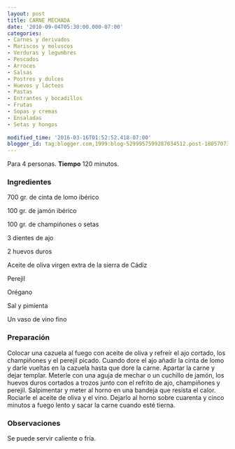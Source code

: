 ```yaml
---
layout: post
title: CARNE MECHADA
date: '2010-09-04T05:30:00.000-07:00'
categories:
- Carnes y derivados
- Mariscos y moluscos
- Verduras y legumbres
- Pescados
- Arroces
- Salsas
- Postres y dulces
- Huevos y lácteos
- Pastas
- Entrantes y bocadillos
- Frutas
- Sopas y cremas
- Ensaladas
- Setas y hongos
 
modified_time: '2016-03-16T01:52:52.418-07:00'
blogger_id: tag:blogger.com,1999:blog-5299957599287034512.post-1805707337190069770
---
```


Para 4 personas.
<b>Tiempo</b> 120 minutos.

<h3>Ingredientes</h3>

700 gr. de cinta de lomo ibérico

100 gr. de jamón ibérico

100 gr. de champiñones o setas

3 dientes de ajo

2 huevos duros

Aceite de oliva virgen extra de la sierra de Cádiz

Perejil

Orégano

Sal y pimienta

Un vaso de vino fino

<h3>Preparación</h3>

Colocar una cazuela al fuego con aceite de oliva y refreír el ajo cortado, los champiñones y el perejil picado. Cuando dore el ajo añadir la cinta de lomo y darle vueltas en la cazuela hasta que dore la carne. Apartar la carne y dejar templar. Meterle con una aguja de mechar o un cuchillo de jamón, los huevos duros cortados a trozos junto con el refrito de ajo, champiñones y perejil. Salpimentar y meter al horno en una bandeja que resista el calor. Rociarle el aceite de oliva y el vino. Dejarlo al horno sobre cuarenta y cinco minutos a fuego lento y sacar la carne cuando esté tierna.

<h3>Observaciones</h3>

Se puede servir caliente o fría.

